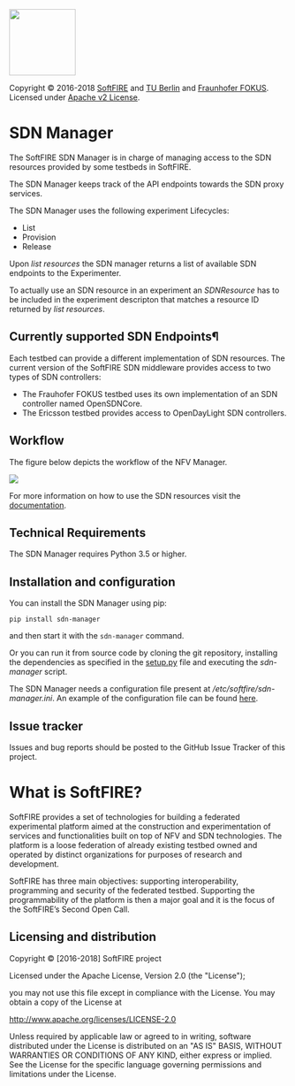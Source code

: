   <img src="https://www.softfire.eu/wp-content/uploads/SoftFIRE_Logo_Fireball-300x300.png" width="120"/>

  Copyright © 2016-2018 [SoftFIRE](https://www.softfire.eu/) and [TU Berlin](http://www.av.tu-berlin.de/next_generation_networks/) and [Fraunhofer FOKUS](https://www.fokus.fraunhofer.de/go/ngni).
  Licensed under [Apache v2 License](http://www.apache.org/licenses/LICENSE-2.0).

# SDN Manager
The SoftFIRE SDN Manager is in charge of managing access to the SDN resources provided by some testbeds in SoftFIRE.

The SDN Manager keeps track of the API endpoints towards the SDN proxy services.

The SDN Manager uses the following experiment Lifecycles:

* List
* Provision
* Release

Upon _list resources_ the SDN manager returns a list of available SDN endpoints to the Experimenter.

To actually use an SDN resource in an experiment an _SDNResource_ has to be included in the experiment descripton that matches a resource ID returned by _list resources_.

## Currently supported SDN Endpoints¶
Each testbed can provide a different implementation of SDN resources. The current version of the SoftFIRE SDN middleware provides access to two types of SDN controllers:

* The Frauhofer FOKUS testbed uses its own implementation of an SDN controller named OpenSDNCore.
* The Ericsson testbed provides access to OpenDayLight SDN controllers.

## Workflow
The figure below depicts the workflow of the NFV Manager.

![](http://docs.softfire.eu/img/sdn-man-seq-dia.svg)

For more information on how to use the SDN resources visit the [documentation](http://docs.softfire.eu/sdn-manager).



## Technical Requirements

The SDN Manager requires Python 3.5 or higher.

## Installation and configuration

You can install the SDN Manager using pip:

```
pip install sdn-manager
```

and then start it with the `sdn-manager` command.

Or you can run it from source code by cloning the git repository, installing the dependencies as specified in the [setup.py](https://github.com/softfire-eu/sdn-manager/blob/master/setup.py) file and executing the _sdn-manager_ script.

The SDN Manager needs a configuration file present at _/etc/softfire/sdn-manager.ini_. An example of the configuration file can be found [here](https://github.com/softfire-eu/sdn-manager/blob/master/etc/sdn-manager.ini).

## Issue tracker

Issues and bug reports should be posted to the GitHub Issue Tracker of this project.

# What is SoftFIRE?

SoftFIRE provides a set of technologies for building a federated experimental platform aimed at the construction and experimentation of services and functionalities built on top of NFV and SDN technologies.
The platform is a loose federation of already existing testbed owned and operated by distinct organizations for purposes of research and development.

SoftFIRE has three main objectives: supporting interoperability, programming and security of the federated testbed.
Supporting the programmability of the platform is then a major goal and it is the focus of the SoftFIRE’s Second Open Call.

## Licensing and distribution
Copyright © [2016-2018] SoftFIRE project

Licensed under the Apache License, Version 2.0 (the "License");

you may not use this file except in compliance with the License.
You may obtain a copy of the License at

  http://www.apache.org/licenses/LICENSE-2.0

Unless required by applicable law or agreed to in writing, software
distributed under the License is distributed on an "AS IS" BASIS,
WITHOUT WARRANTIES OR CONDITIONS OF ANY KIND, either express or implied.
See the License for the specific language governing permissions and
limitations under the License.

